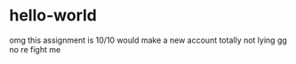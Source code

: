 # hello-world

omg this assignment is 10/10 would make a new account totally not lying gg no re fight me
